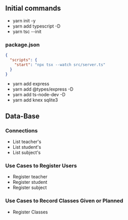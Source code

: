 ## Initial commands
- yarn init -y
- yarn add typescript -D
- yarn tsc --init
  
### package.json
```json
{
  "scripts": {
    "start": "npx tsx --watch src/server.ts"
  }
}
```
- yarn add express
- yarn add @types/express -D
- yarn add ts-node-dev -D
- yarn add knex sqlite3

## Data-Base
### Connections
- List teacher's
- List student's
- List subject's

### Use Cases to Register Users
- Register teacher
- Register student
- Register subject

### Use Cases to Record Classes Given or Planned
- Register Classes